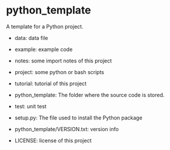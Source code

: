 # python_template
A template for a Python project.
- data: data file
- example: example code
- notes: some import notes of this project
- project: some python or bash scripts
- tutorial: tutorial of this project
- python_template: The folder where the source code is stored.

- test: unit test

- setup.py: The file used to install the Python package
- python_template/VERSION.txt: version info
- LICENSE: license of this project
